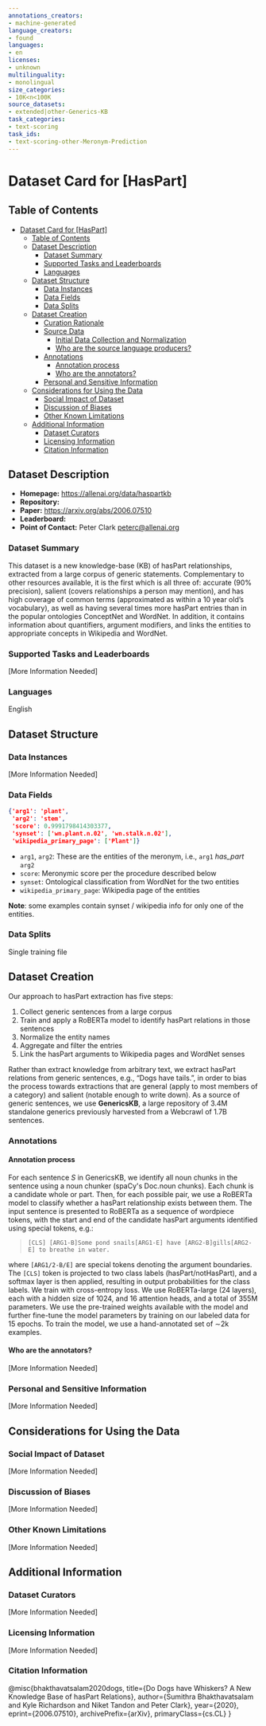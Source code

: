 ```yaml
---
annotations_creators:
- machine-generated
language_creators:
- found
languages:
- en
licenses:
- unknown
multilinguality:
- monolingual
size_categories:
- 10K<n<100K
source_datasets:
- extended|other-Generics-KB
task_categories:
- text-scoring
task_ids:
- text-scoring-other-Meronym-Prediction
---
```


# Dataset Card for [HasPart]

## Table of Contents
- [Dataset Card for [HasPart]](#dataset-card-for-haspart)
  - [Table of Contents](#table-of-contents)
  - [Dataset Description](#dataset-description)
    - [Dataset Summary](#dataset-summary)
    - [Supported Tasks and Leaderboards](#supported-tasks-and-leaderboards)
    - [Languages](#languages)
  - [Dataset Structure](#dataset-structure)
    - [Data Instances](#data-instances)
    - [Data Fields](#data-fields)
    - [Data Splits](#data-splits)
  - [Dataset Creation](#dataset-creation)
    - [Curation Rationale](#curation-rationale)
    - [Source Data](#source-data)
      - [Initial Data Collection and Normalization](#initial-data-collection-and-normalization)
      - [Who are the source language producers?](#who-are-the-source-language-producers)
    - [Annotations](#annotations)
      - [Annotation process](#annotation-process)
      - [Who are the annotators?](#who-are-the-annotators)
    - [Personal and Sensitive Information](#personal-and-sensitive-information)
  - [Considerations for Using the Data](#considerations-for-using-the-data)
    - [Social Impact of Dataset](#social-impact-of-dataset)
    - [Discussion of Biases](#discussion-of-biases)
    - [Other Known Limitations](#other-known-limitations)
  - [Additional Information](#additional-information)
    - [Dataset Curators](#dataset-curators)
    - [Licensing Information](#licensing-information)
    - [Citation Information](#citation-information)

## Dataset Description

- **Homepage:** https://allenai.org/data/haspartkb
- **Repository:**
- **Paper:** https://arxiv.org/abs/2006.07510
- **Leaderboard:**
- **Point of Contact:** Peter Clark <peterc@allenai.org>

### Dataset Summary

This dataset is a new knowledge-base (KB) of hasPart relationships, extracted from a large corpus of generic statements. Complementary to other resources available, it is the first which is all three of: accurate (90% precision), salient (covers relationships a person may mention), and has high coverage of common terms (approximated as within a 10 year old’s vocabulary), as well as having several times more hasPart entries than in the popular ontologies ConceptNet and WordNet. In addition, it contains information about quantifiers, argument modifiers, and links the entities to appropriate concepts in Wikipedia and WordNet.

### Supported Tasks and Leaderboards

[More Information Needed]

### Languages

English

## Dataset Structure

### Data Instances

[More Information Needed]

### Data Fields

```json
{'arg1': 'plant',
 'arg2': 'stem',
 'score': 0.9991798414303377,
 'synset': ['wn.plant.n.02', 'wn.stalk.n.02'],
 'wikipedia_primary_page': ['Plant']}

```
- `arg1`, `arg2`: These are the entities of the meronym, i.e., `arg1` _has\_part_ `arg2`
- `score`: Meronymic score per the procedure described below
- `synset`: Ontological classification from WordNet for the two entities
- `wikipedia_primary_page`: Wikipedia page of the entities

**Note**: some examples contain synset / wikipedia info for only one of the entities.

### Data Splits

Single training file

## Dataset Creation

Our approach to hasPart extraction has five steps:

1. Collect generic sentences from a large corpus
2. Train and apply a RoBERTa model to identify hasPart relations in those sentences
3. Normalize the entity names
4. Aggregate and filter the entries
5. Link the hasPart arguments to Wikipedia pages and WordNet senses

Rather than extract knowledge from arbitrary text, we extract hasPart relations from generic sentences, e.g., “Dogs have tails.”, in order to bias the process towards extractions that are general (apply to most members of a category) and salient (notable enough to write down). As a source of generic sentences, we use **GenericsKB**, a large repository of 3.4M standalone generics previously harvested from a Webcrawl of 1.7B sentences.

### Annotations

#### Annotation process

For each sentence _S_ in GenericsKB, we identify all noun chunks in the sentence using a noun chunker (spaCy's Doc.noun chunks). Each chunk is a candidate whole or part. Then, for each possible pair, we use a RoBERTa model to classify whether a hasPart relationship exists between them. The input sentence is presented to RoBERTa as a sequence of wordpiece tokens, with the start and end of the candidate hasPart arguments identified using special tokens, e.g.:

> `[CLS] [ARG1-B]Some pond snails[ARG1-E] have [ARG2-B]gills[ARG2-E] to
breathe in water.`

where `[ARG1/2-B/E]` are special tokens denoting the argument boundaries. The `[CLS]` token is projected to two class labels (hasPart/notHasPart), and a softmax layer is then applied, resulting in output probabilities for the class labels. We train with cross-entropy loss. We use RoBERTa-large (24 layers), each with a hidden size of 1024, and 16 attention heads, and a total of 355M parameters. We use the pre-trained weights available with the
model and further fine-tune the model parameters by training on our labeled data for 15 epochs. To train the model, we use a hand-annotated set of ∼2k examples.

#### Who are the annotators?

[More Information Needed]

### Personal and Sensitive Information

[More Information Needed]

## Considerations for Using the Data

### Social Impact of Dataset

[More Information Needed]

### Discussion of Biases

[More Information Needed]

### Other Known Limitations

[More Information Needed]

## Additional Information

### Dataset Curators

[More Information Needed]

### Licensing Information

[More Information Needed]

### Citation Information

@misc{bhakthavatsalam2020dogs,
      title={Do Dogs have Whiskers? A New Knowledge Base of hasPart Relations}, 
      author={Sumithra Bhakthavatsalam and Kyle Richardson and Niket Tandon and Peter Clark},
      year={2020},
      eprint={2006.07510},
      archivePrefix={arXiv},
      primaryClass={cs.CL}
}